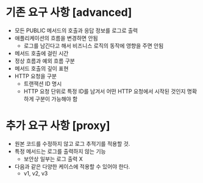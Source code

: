 # 기존 요구 사항 [advanced]
- 모든 PUBLIC 메서드의 호출과 응답 정보를 로그로 출력
- 애플리케이션의 흐름을 변경하면 안됨
  - 로그를 남긴다고 해서 비즈니스 로직의 동작에 영향을 주면 안됨 
- 메서드 호출에 걸린 시간
- 정상 흐름과 예외 흐름 구분
- 메서드 호출의 깊이 표현
- HTTP 요청을 구분
  - 트랜잭션 ID 명시
  - HTTP 요청 단위로 특정 ID를 남겨서 어떤 HTTP 요청에서 시작된 것인지 명확하게 구분이 가능해야 함


# 추가 요구 사항 [proxy]
- 원본 코드를 수정하지 않고 로그 추적기를 적용할 것.
- 특정 메서드는 로그를 출력하지 않는 기능
  - 보안상 일부는 로그 출력 X
- 다음과 같은 다양한 케이스에 적용할 수 있어야 한다.
  - v1, v2, v3
